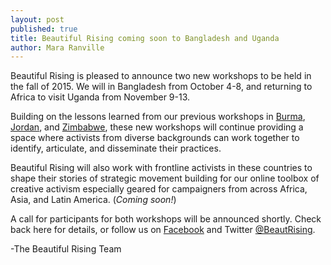```yaml
---
layout: post
published: true
title: Beautiful Rising coming soon to Bangladesh and Uganda
author: Mara Ranville
---
```



Beautiful Rising is pleased to announce two new workshops to be held in the fall of 2015. We will in Bangladesh from October 4-8, and returning to Africa to visit Uganda from November 9-13. 

Building on the lessons learned from our previous workshops in [Burma](https://beautifulrising.org/2015/02/17/17-myanmar/), [Jordan](https://beautifulrising.org/2015/05/12/troublemaker-s-workshop-in-amman/), and [Zimbabwe](https://beautifulrising.org/2015/06/30/zimbabwe-beautiful-rising-a-recap/), these new workshops will continue providing a space where activists from diverse backgrounds can work together to identify, articulate, and disseminate their practices.

Beautiful Rising will also work with frontline activists in these countries to shape their stories of strategic movement building for our online toolbox of creative activism especially geared for campaigners from across Africa, Asia, and Latin America. (_Coming soon!_)

A call for participants for both workshops will be announced shortly. Check back here for details, or follow us on [Facebook](https://www.facebook.com/BeautifulRising) and Twitter [@BeautRising](https://twitter.com/BeautRising).

-The Beautiful Rising Team
